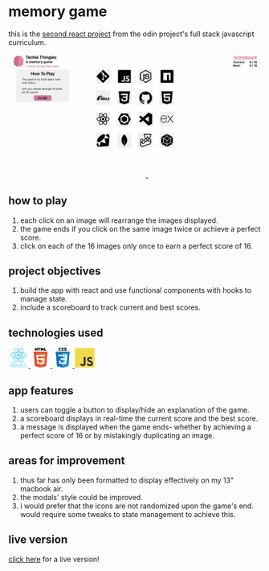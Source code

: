 # memory game

this is the [second react project](https://www.theodinproject.com/paths/full-stack-javascript/courses/javascript/lessons/memory-card) from the odin project's full stack javascript curriculum.

![gif demonstrating the app's features](./memory-game-demo.gif)

## how to play

1. each click on an image will rearrange the images displayed.
2. the game ends if you click on the same image twice or achieve a perfect score.
3. click on each of the 16 images only once to earn a perfect score of 16.

## project objectives

1. build the app with react and use functional components with hooks to manage state.
2. include a scoreboard to track current and best scores.

## technologies used

<p align="left"> 
<a href="https://reactjs.org/" target="_blank"> <img src="https://raw.githubusercontent.com/devicons/devicon/master/icons/react/react-original-wordmark.svg" alt="react" width="40" height="40"/> </a> 
<a href="https://www.w3.org/html/" target="_blank"> <img src="https://raw.githubusercontent.com/devicons/devicon/master/icons/html5/html5-original-wordmark.svg" alt="html5" width="40" height="40"/> </a> 
<a href="https://www.w3schools.com/css/" target="_blank"> <img src="https://raw.githubusercontent.com/devicons/devicon/master/icons/css3/css3-original-wordmark.svg" alt="css3" width="40" height="40"/> </a>
<a href="https://developer.mozilla.org/en-US/docs/Web/JavaScript" target="_blank"> <img src="https://raw.githubusercontent.com/devicons/devicon/master/icons/javascript/javascript-original.svg" alt="javascript" width="40" height="40"/> </a>
</p>

## app features

1. users can toggle a button to display/hide an explanation of the game.
2. a scoreboard displays in real-time the current score and the best score.
3. a message is displayed when the game ends- whether by achieving a perfect score of 16 or by mistakingly duplicating an image.

## areas for improvement

1. thus far has only been formatted to display effectively on my 13" macbook air.
2. the modals' style could be improved.
3. i would prefer that the icons are not randomized upon the game's end. would require some tweaks to state management to achieve this.

## live version

[click here](https://jernestmyers.github.io/memory-game/) for a live version!
